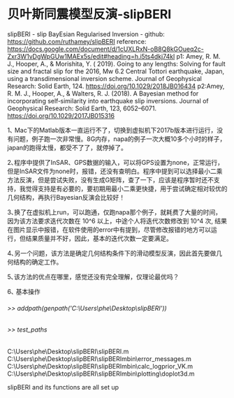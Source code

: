 # 贝叶斯同震模型反演-slipBERI
slipBERI - slip BayEsian Regularised Inversion -
github: https://github.com/ruthamey/slipBERI
reference: https://docs.google.com/document/d/1cUXLRxN-oB8Q8kGOueq2c-Zxr3W1vDgWpGUw1MAEx5s/edit#heading=h.i5ts4dkj74kl
p1: Amey, R. M. J., Hooper, A., & Morishita, Y. ( 2019). Going to any lengths: Solving for fault size and fractal slip for the 2016, Mw 6.2 Central Tottori earthquake, Japan, using a transdimensional inversion scheme. Journal of Geophysical Research: Solid Earth, 124. https://doi.org/10.1029/2018JB016434 
p2:Amey, R. M. J., Hooper, A., & Walters, R. J. (2018). A Bayesian method for incorporating self‐similarity into earthquake slip inversions. Journal of Geophysical Research: Solid Earth, 123, 6052–6071. https://doi.org/10.1029/2017JB015316


1､ Mac下的Matlab版本一直运行不了，切换到虚拟机下2017b版本进行运行，没有问题，例子跑一次非常慢。8G内存，napa的例子一次大概10多个小时的样子，japan的跑得太慢，都受不了了，就停掉了。

2､程序中提供了InSAR、GPS数据的输入，可以将GPS设置为none，正常运行，但是InSAR文件为none时，报错，还没有查明白。程序中提到可以选择最小二乘方法反演，但是尝试失败，没有生成G矩阵，查了一下，应该是程序暂时还不支持，我觉得支持是有必要的，要初期用最小二乘更快捷，用于尝试确定相对较优的几何结构，再执行Bayesian反演会比较好！


3､换了在虚拟机上run，可以跑通，仅跑napa那个例子，就耗费了大量的时间，因为该方法要求迭代次数在 10^6 以上，中途个人将迭代次数修改到 10^4 次, 结果在图片显示中报错，在软件使用的error中有提到，尽管修改报错的地方可以运行，但结果质量并不好，因此，基本的迭代次数一定要满足。

4､另一个问题，该方法是确定几何结构条件下的滑动模型反演，因此首先要做几何结构的确定工作。

5､该方法的优点在哪里，感觉还没有完全理解，仅理论最优吗？

6､ 基本操作
###### >> addpath(genpath('C:\Users\phe\Desktop\slipBERI\'))###### >> test_paths C:\Users\phe\Desktop\slipBERI\slipBERI.mC:\Users\phe\Desktop\slipBERI\slipBERImbin\error_messages.mC:\Users\phe\Desktop\slipBERI\slipBERImbin\calc_logprior_VK.mC:\Users\phe\Desktop\slipBERI\slipBERImbin\plotting\doplot3d.m slipBERI and its functions are all set up



